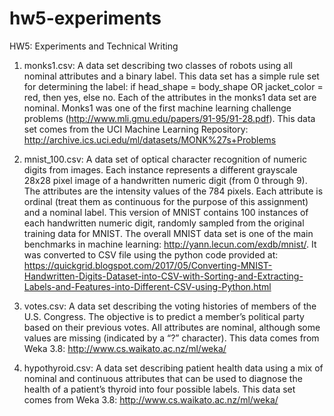 # hw5-experiments
HW5: Experiments and Technical Writing

1.	monks1.csv: A data set describing two classes of robots using all nominal attributes and a binary label.  This data set has a simple rule set for determining the label: if head_shape = body_shape OR jacket_color = red, then yes, else no. Each of the attributes in the monks1 data set are nominal.  Monks1 was one of the first machine learning challenge problems (http://www.mli.gmu.edu/papers/91-95/91-28.pdf).  This data set comes from the UCI Machine Learning Repository: http://archive.ics.uci.edu/ml/datasets/MONK%27s+Problems

2.	mnist_100.csv: A data set of optical character recognition of numeric digits from images.  Each instance represents a different grayscale 28x28 pixel image of a handwritten numeric digit (from 0 through 9).  The attributes are the intensity values of the 784 pixels. Each attribute is ordinal (treat them as continuous for the purpose of this assignment) and a nominal label.  This version of MNIST contains 100 instances of each handwritten numeric digit, randomly sampled from the original training data for MNIST.  The overall MNIST data set is one of the main benchmarks in machine learning: http://yann.lecun.com/exdb/mnist/.  It was converted to CSV file using the python code provided at: https://quickgrid.blogspot.com/2017/05/Converting-MNIST-Handwritten-Digits-Dataset-into-CSV-with-Sorting-and-Extracting-Labels-and-Features-into-Different-CSV-using-Python.html

3.	votes.csv: A data set describing the voting histories of members of the U.S. Congress.  The objective is to predict a member’s political party based on their previous votes.  All attributes are nominal, although some values are missing (indicated by a “?” character).  This data comes from Weka 3.8: http://www.cs.waikato.ac.nz/ml/weka/

4.	hypothyroid.csv: A data set describing patient health data using a mix of nominal and continuous attributes that can be used to diagnose the health of a patient’s thyroid into four possible labels. This data set comes from Weka 3.8: http://www.cs.waikato.ac.nz/ml/weka/
